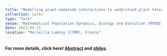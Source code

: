 ```yaml
---
title: "Modelling plant-nematode interactions to understand plant tolerance"
collection: talks
type: "Talk"
venue: "Mathematical Population Dynamics, Ecology and Evolution (MPDEE)"
date: 2023-04-25
location: "Marseille Luminy (CIRM), France"
---
```


#### For more details, click here! [Abstract](../../files/abstract_marseille_april_2023.pdf) and [slides](../../files/talk_marseille_april_2023.pdf).
